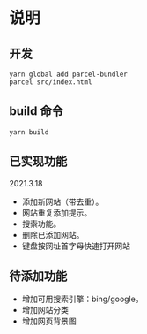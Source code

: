 # 说明

## 开发

``` vim
yarn global add parcel-bundler
parcel src/index.html

```

## build 命令

``` vim
yarn build
```

## 已实现功能

2021.3.18

+ 添加新网站（带去重）。
+ 网站重复添加提示。
+ 搜索功能。
+ 删除已添加网站。
+ 键盘按网址首字母快速打开网站

## 待添加功能

+ 增加可用搜索引擎：bing/google。
+ 增加网站分类
+ 增加网页背景图
  